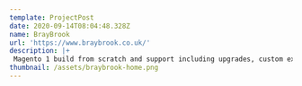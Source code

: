 ```yaml
---
template: ProjectPost
date: 2020-09-14T08:04:48.328Z
name: BrayBrook
url: 'https://www.braybrook.co.uk/'
description: |+
 Magento 1 build from scratch and support including upgrades, custom extension developments, theme install etc. 
thumbnail: /assets/braybrook-home.png
---
```


